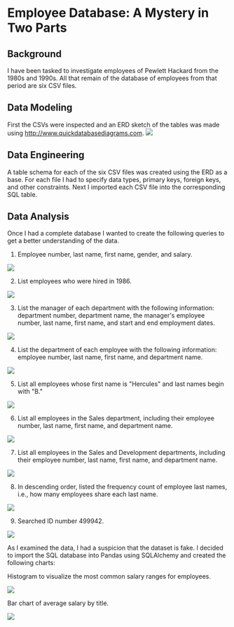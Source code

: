 # Employee Database: A Mystery in Two Parts

## Background
I have been tasked to investigate employees of Pewlett Hackard from the 1980s and 1990s. All that remain of the database of employees from that period are six CSV files.

## Data Modeling
First the CSVs were inspected and an ERD sketch of the tables was made using http://www.quickdatabasediagrams.com.
<img src="EmployeeSQL/images/ERD of employees database.png">

## Data Engineering
A table schema for each of the six CSV files was created using the ERD as a base. For each file I had to specify data types, primary keys, foreign keys, and other constraints. Next I imported each CSV file into the corresponding SQL table.

## Data Analysis
Once I had a complete database I wanted to create the following queries to get a better understanding of the data.

1) Employee number, last name, first name, gender, and salary.
<img src="EmployeeSQL/images/1.png">

2) List employees who were hired in 1986.
<img src="EmployeeSQL/images/2.png">

3) List the manager of each department with the following information: department number, department name, the manager's employee number, last name, first name, and start and end employment dates.
<img src="EmployeeSQL/images/3.png">

4) List the department of each employee with the following information: employee number, last name, first name, and department name.
<img src="EmployeeSQL/images/4.png">

5) List all employees whose first name is "Hercules" and last names begin with "B."
<img src="EmployeeSQL/images/5.png">

6) List all employees in the Sales department, including their employee number, last name, first name, and department name.
<img src="EmployeeSQL/images/6.png">

7) List all employees in the Sales and Development departments, including their employee number, last name, first name, and department name.
<img src="EmployeeSQL/images/7.png">

8) In descending order, listed the frequency count of employee last names, i.e., how many employees share each last name.
<img src="EmployeeSQL/images/8.png">

9) Searched ID number 499942.
<img src="EmployeeSQL/images/9.png">


As I examined the data, I had a suspicion that the dataset is fake. I decided to import the SQL database into Pandas using SQLAlchemy and created the following charts: 

Histogram to visualize the most common salary ranges for employees.

<img src="EmployeeSQL/images/Salary Ranges for Employees.png">

Bar chart of average salary by title.

<img src="EmployeeSQL/images/Salary Breakdown by Title.png">
